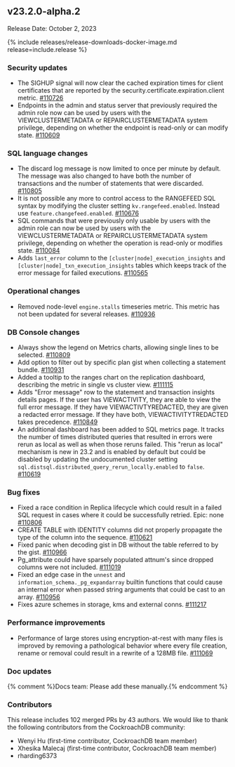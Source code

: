 ## v23.2.0-alpha.2

Release Date: October 2, 2023

{% include releases/release-downloads-docker-image.md release=include.release %}

<h3 id="v23-2-0-alpha-2-security-updates">Security updates</h3>

- The SIGHUP signal will now clear the cached expiration times for client certificates that are reported by the security.certificate.expiration.client metric. [#110726][#110726]
- Endpoints in the admin and status server that previously required the admin role now can be used by users with the VIEWCLUSTERMETADATA or REPAIRCLUSTERMETADATA system privilege, depending on whether the endpoint is read-only or can modify state. [#110609][#110609]

<h3 id="v23-2-0-alpha-2-sql-language-changes">SQL language changes</h3>

- The discard log message is now limited to once per minute by default. The message was also changed to have both the number of transactions and the number of statements that were discarded. [#110805][#110805]
- It is not possible any more to control access to the RANGEFEED SQL syntax by modifying the cluster setting `kv.rangefeed.enabled`. Instead use `feature.changefeed.enabled`. [#110676][#110676]
- SQL commands that were previously only usable by users with the admin role can now be used by users with the VIEWCLUSTERMETADATA or REPAIRCLUSTERMETADATA system privilege, depending on whether the operation is read-only or modifies state. [#110084][#110084]
- Adds `last_error` column to the `[cluster|node]_execution_insights` and `[cluster|node]_txn_execution_insights` tables which keeps track of the error message for failed executions. [#110565][#110565]

<h3 id="v23-2-0-alpha-2-operational-changes">Operational changes</h3>

- Removed node-level `engine.stalls` timeseries metric. This metric has not been updated for several releases. [#110936][#110936]

<h3 id="v23-2-0-alpha-2-db-console-changes">DB Console changes</h3>

- Always show the legend on Metrics charts, allowing single lines to be selected. [#110809][#110809]
- Add option to filter out by specific plan gist when collecting a statement bundle. [#110931][#110931]
- Added a tooltip to the ranges chart on the replication dashboard, describing the metric in single vs cluster view. [#111115][#111115]
- Adds "Error message" row to the statement and transaction insights details pages. If the user has VIEWACTIVITY, they are able to view the full error message. If they have VIEWACTIVTYREDACTED, they are given a redacted error message. If they have both, VIEWACTIVITYTREDACTED  takes precedence. [#110849][#110849]
- An additional dashboard has been added to SQL metrics page. It tracks the number of times distributed queries that resulted in errors were rerun as local as well as when those reruns failed. This "rerun as local" mechanism is new in 23.2 and is enabled by default but could be disabled by updating the undocumented cluster setting `sql.distsql.distributed_query_rerun_locally.enabled` to `false`. [#110619][#110619]

<h3 id="v23-2-0-alpha-2-bug-fixes">Bug fixes</h3>

- Fixed a race condition in Replica lifecycle which could result in a failed SQL request in cases where it could be successfully retried.  Epic: none [#110806][#110806]
- CREATE TABLE with IDENTITY columns did not properly propagate the type of the column into the sequence. [#110621][#110621]
- Fixed panic when decoding gist in DB without the table referred to by the gist. [#110966][#110966]
- Pg_attribute could have sparsely populated attnum's since dropped columns were not included. [#111019][#111019]
- Fixed an edge case in the `unnest` and `information_schema._pg_expandarray` builtin functions that could cause an internal error when passed string arguments that could be cast to an array. [#110956][#110956]
- Fixes azure schemes in storage, kms and external conns. [#111217][#111217]

<h3 id="v23-2-0-alpha-2-performance-improvements">Performance improvements</h3>

- Performance of large stores using encryption-at-rest with many files is improved by removing a pathological behavior where every file creation, rename or removal could result in a rewrite of a 128MB file. [#111069][#111069]

<h3 id="v23-2-0-alpha-2-doc-updates">Doc updates</h3>

{% comment %}Docs team: Please add these manually.{% endcomment %}

<div class="release-note-contributors" markdown="1">

<h3 id="v23-2-0-alpha-2-contributors">Contributors</h3>

This release includes 102 merged PRs by 43 authors.
We would like to thank the following contributors from the CockroachDB community:

- Wenyi Hu (first-time contributor, CockroachDB team member)
- Xhesika Malecaj (first-time contributor, CockroachDB team member)
- rharding6373

</div>

[#110084]: https://github.com/cockroachdb/cockroach/pull/110084
[#110565]: https://github.com/cockroachdb/cockroach/pull/110565
[#110609]: https://github.com/cockroachdb/cockroach/pull/110609
[#110619]: https://github.com/cockroachdb/cockroach/pull/110619
[#110621]: https://github.com/cockroachdb/cockroach/pull/110621
[#110676]: https://github.com/cockroachdb/cockroach/pull/110676
[#110726]: https://github.com/cockroachdb/cockroach/pull/110726
[#110805]: https://github.com/cockroachdb/cockroach/pull/110805
[#110806]: https://github.com/cockroachdb/cockroach/pull/110806
[#110809]: https://github.com/cockroachdb/cockroach/pull/110809
[#110849]: https://github.com/cockroachdb/cockroach/pull/110849
[#110931]: https://github.com/cockroachdb/cockroach/pull/110931
[#110936]: https://github.com/cockroachdb/cockroach/pull/110936
[#110956]: https://github.com/cockroachdb/cockroach/pull/110956
[#110966]: https://github.com/cockroachdb/cockroach/pull/110966
[#111019]: https://github.com/cockroachdb/cockroach/pull/111019
[#111069]: https://github.com/cockroachdb/cockroach/pull/111069
[#111115]: https://github.com/cockroachdb/cockroach/pull/111115
[#111217]: https://github.com/cockroachdb/cockroach/pull/111217
